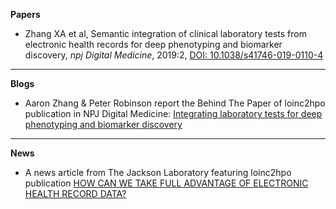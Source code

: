 **Papers**

* Zhang XA et al, Semantic integration of clinical laboratory tests from electronic health records for deep phenotyping and biomarker discovery, *npj Digital Medicine*, 2019:2, [DOI: 10.1038/s41746-019-0110-4](https://www.nature.com/articles/s41746-019-0110-4)

---

**Blogs**

* Aaron Zhang & Peter Robinson report the Behind The Paper of loinc2hpo publication in NPJ Digital Medicine:
[Integrating laboratory tests for deep phenotyping and biomarker discovery](https://npjdigitalmedcommunity.nature.com/channels/677-behind-the-paper/posts/48542-integrating-laboratory-tests-for-deep-phenotyping-and-biomarker-discovery)

---

**News**

* A news article from The Jackson Laboratory featuring loinc2hpo publication
[HOW CAN WE TAKE FULL ADVANTAGE OF ELECTRONIC HEALTH RECORD DATA?](https://www.jax.org/news-and-insights/2019/may/take-advandage-of-electronic-health-record-data)